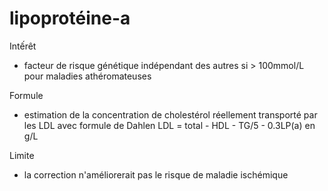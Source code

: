 # lipoprotéine-a



Intếrêt 

- facteur de risque génétique indépendant des autres si > 100mmol/L pour maladies athéromateuses 

Formule 

- estimation de la concentration de cholestérol réellement transporté par les LDL avec formule de Dahlen
  LDL = total - HDL - TG/5 - 0.3LP(a) en g/L 

Limite 

- la correction n'améliorerait pas le risque de maladie ischémique 


